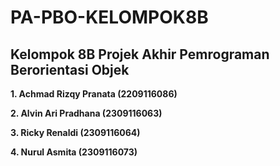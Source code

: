 # PA-PBO-KELOMPOK8B

## Kelompok 8B Projek Akhir Pemrograman Berorientasi Objek

**1.	Achmad Rizqy Pranata (2209116086)**

**2.	Alvin Ari Pradhana (2309116063)**

**3.	Ricky Renaldi (2309116064)**

**4.	Nurul Asmita (2309116073)**



